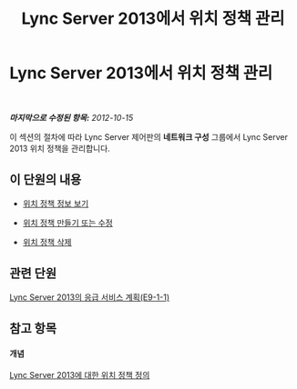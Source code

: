 ﻿---
title: Lync Server 2013에서 위치 정책 관리
TOCTitle: Lync Server 2013에서 위치 정책 관리
ms:assetid: 59742679-7e3d-4f1d-8992-a4720b7a123a
ms:mtpsurl: https://technet.microsoft.com/ko-kr/library/JJ688069(v=OCS.15)
ms:contentKeyID: 49885777
ms.date: 08/24/2015
mtps_version: v=OCS.15
ms.translationtype: HT
---

# Lync Server 2013에서 위치 정책 관리

 

_**마지막으로 수정된 항목:** 2012-10-15_

이 섹션의 절차에 따라 Lync Server 제어판의 **네트워크 구성** 그룹에서 Lync Server 2013 위치 정책을 관리합니다.

## 이 단원의 내용

  - [위치 정책 정보 보기](lync-server-2013-viewing-location-policy-information.md)

  - [위치 정책 만들기 또는 수정](lync-server-2013-creating-or-modifying-a-location-policy.md)

  - [위치 정책 삭제](lync-server-2013-deleting-a-location-policy.md)

## 관련 단원

[Lync Server 2013의 응급 서비스 계획(E9-1-1)](lync-server-2013-planning-for-emergency-services-e9-1-1.md)

## 참고 항목

#### 개념

[Lync Server 2013에 대한 위치 정책 정의](lync-server-2013-defining-the-location-policy.md)

